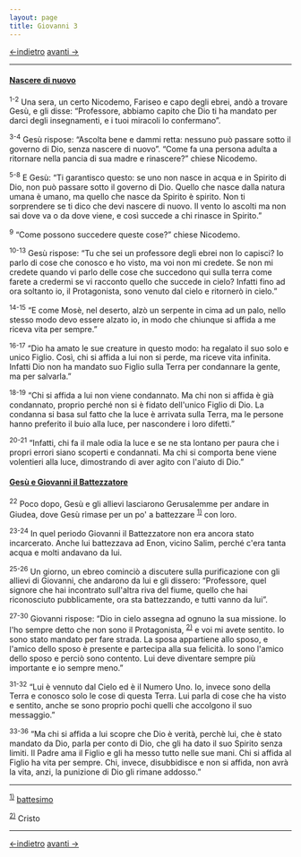```yaml
---
layout: page
title: Giovanni 3
---
```

[<-indietro](gv02.html) [avanti ->](gv04.html)

--------------------------------
#### <a href="" id="nascere_di_nuovo">Nascere di nuovo</a>

<sup>1-2</sup> Una sera, un certo Nicodemo, Fariseo e capo degli ebrei, andò a trovare Gesù, e gli disse: “Professore, abbiamo capito che Dio ti ha mandato per darci degli insegnamenti, e i tuoi miracoli lo confermano”.

<sup>3-4</sup> Gesù rispose: “Ascolta bene e dammi retta: nessuno può passare sotto il governo di Dio, senza nascere di nuovo”. “Come fa una persona adulta a ritornare nella pancia di sua madre e rinascere?” chiese Nicodemo.

<sup>5-8</sup> E Gesù: “Ti garantisco questo: se uno non nasce in acqua e in Spirito di Dio, non può passare sotto il governo di Dio. Quello che nasce dalla natura umana è umano, ma quello che nasce da Spirito è spirito. Non ti sorprendere se ti dico che devi nascere di nuovo. Il vento lo ascolti ma non sai dove va o da dove viene, e così succede a chi rinasce in Spirito.”

<sup>9</sup> “Come possono succedere queste cose?” chiese Nicodemo.

<sup>10-13</sup> Gesù rispose: “Tu che sei un professore degli ebrei non lo capisci? Io parlo di cose che conosco e ho visto, ma voi non mi credete. Se non mi credete quando vi parlo delle cose che succedono qui sulla terra come farete a credermi se vi racconto quello che succede in cielo? Infatti fino ad ora soltanto io, il Protagonista, sono venuto dal cielo e ritornerò in cielo.”

<sup>14-15</sup> “E come Mosè, nel deserto, alzò un serpente in cima ad un palo, nello stesso modo devo essere alzato io, in modo che chiunque si affida a me riceva vita per sempre.”

<sup>16-17</sup> “Dio ha amato le sue creature in questo modo: ha regalato il suo solo e unico Figlio. Così, chi si affida a lui non si perde, ma riceve vita infinita. Infatti Dio non ha mandato suo Figlio sulla Terra per condannare la gente, ma per salvarla.”

<sup>18-19</sup> “Chi si affida a lui non viene condannato. Ma chi non si affida è già condannato, proprio perché non si è fidato dell'unico Figlio di Dio. La condanna si basa sul fatto che la luce è arrivata sulla Terra, ma le persone hanno preferito il buio alla luce, per nascondere i loro difetti.”

<sup>20-21</sup> “Infatti, chi fa il male odia la luce e se ne sta lontano per paura che i propri errori siano scoperti e condannati. Ma chi si comporta bene viene volentieri alla luce, dimostrando di aver agìto con l'aiuto di Dio.”

#### <a href="" id="gesu_e_giovanni_il_battezzatore">Gesù e Giovanni il Battezzatore</a>

<sup>22</sup> Poco dopo, Gesù e gli allievi lasciarono Gerusalemme per andare in Giudea, dove Gesù rimase per un po' a battezzare <sup><a href="#fn__1" id="fnt__1" class="fn_top">1)</a></sup> con loro.

<sup>23-24</sup> In quel periodo Giovanni il Battezzatore non era ancora stato incarcerato. Anche lui battezzava ad Enon, vicino Salim, perché c'era tanta acqua e molti andavano da lui.

<sup>25-26</sup> Un giorno, un ebreo cominciò a discutere sulla purificazione con gli allievi di Giovanni, che andarono da lui e gli dissero: “Professore, quel signore che hai incontrato sull'altra riva del fiume, quello che hai riconosciuto pubblicamente, ora sta battezzando, e tutti vanno da lui”.

<sup>27-30</sup> Giovanni rispose: “Dio in cielo assegna ad ognuno la sua missione. Io l'ho sempre detto che non sono il Protagonista, <sup><a href="#fn__2" id="fnt__2" class="fn_top">2)</a></sup> e voi mi avete sentito. Io sono stato mandato per fare strada. La sposa appartiene allo sposo, e l'amico dello sposo è presente e partecipa alla sua felicità. Io sono l'amico dello sposo e perciò sono contento. Lui deve diventare sempre più importante e io sempre meno.”

<sup>31-32</sup> “Lui è vennuto dal Cielo ed è il Numero Uno. Io, invece sono della Terra e conosco solo le cose di questa Terra. Lui parla di cose che ha visto e sentito, anche se sono proprio pochi quelli che accolgono il suo messaggio.”

<sup>33-36</sup> “Ma chi si affida a lui scopre che Dio è verità, perchè lui, che è stato mandato da Dio, parla per conto di Dio, che gli ha dato il suo Spirito senza limiti. Il Padre ama il Figlio e gli ha messo tutto nelle sue mani. Chi si affida al Figlio ha vita per sempre. Chi, invece, disubbidisce e non si affida, non avrà la vita, anzi, la punizione di Dio gli rimane addosso.”

--------------------------------
<sup><a href="#fnt__1" id="fn__1" class="fn_bot">1)</a></sup>
<a href="g/battesimo" class="wikilink2" title="battesimo">battesimo</a>

<sup><a href="#fnt__2" id="fn__2" class="fn_bot">2)</a></sup>
Cristo

--------------------------------
[<-indietro](gv02.html) [avanti ->](gv04.html)
